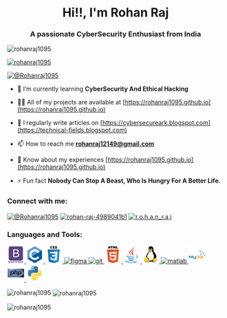 <h1 align="center">Hi!!, I'm Rohan Raj</h1>
<h3 align="center">A passionate CyberSecurity Enthusiast from India</h3>

<p align="left"> <img src="https://komarev.com/ghpvc/?username=rohanraj1095&label=Profile%20views&color=0e75b6&style=flat" alt="rohanraj1095" /> </p>

<p align="left"> <a href="https://github.com/ryo-ma/github-profile-trophy"><img src="https://github-profile-trophy.vercel.app/?username=rohanraj1095" alt="rohanraj1095" /></a> </p>

<p align="left"> <a href="https://twitter.com/@Rohanraj1095" target="blank"><img src="https://img.shields.io/twitter/follow/@Rohanraj1095?logo=twitter&style=for-the-badge" alt="@Rohanraj1095" /></a> </p>

- 🌱 I’m currently learning **CyberSecurity And Ethical Hacking**

- 👨‍💻 All of my projects are available at [https://rohanraj1095.github.io](https://rohanraj1095.github.io)

- 📝 I regularly write articles on [https://cybersecureark.blogspot.com](https://technical-fields.blogspot.com)

- 📫 How to reach me **rohanraj12149@gmail.com**

- 📄 Know about my experiences [https://rohanraj1095.github.io](https://rohanraj1095.github.io)

- ⚡ Fun fact **Nobody Can Stop A Beast, Who Is Hungry For A Better Life.**

<h3 align="left">Connect with me:</h3>
<p align="left">
<a href="https://twitter.com/@Rohanraj1095" target="blank"><img align="center" src="https://raw.githubusercontent.com/rahuldkjain/github-profile-readme-generator/master/src/images/icons/Social/twitter.svg" alt="@Rohanraj1095" height="30" width="40" /></a>
<a href="https://linkedin.com/in/rohan-raj-4989041b1" target="blank"><img align="center" src="https://raw.githubusercontent.com/rahuldkjain/github-profile-readme-generator/master/src/images/icons/Social/linked-in-alt.svg" alt="rohan-raj-4989041b1" height="30" width="40" /></a>
<a href="https://instagram.com/r.o.h.a.n_r.a.j" target="blank"><img align="center" src="https://raw.githubusercontent.com/rahuldkjain/github-profile-readme-generator/master/src/images/icons/Social/instagram.svg" alt="r.o.h.a.n_r.a.j" height="30" width="40" /></a>
</p>

<h3 align="left">Languages and Tools:</h3>
<p align="left"> <a href="https://getbootstrap.com" target="_blank"> <img src="https://raw.githubusercontent.com/devicons/devicon/master/icons/bootstrap/bootstrap-plain-wordmark.svg" alt="bootstrap" width="40" height="40"/> </a> <a href="https://www.cprogramming.com/" target="_blank"> <img src="https://raw.githubusercontent.com/devicons/devicon/master/icons/c/c-original.svg" alt="c" width="40" height="40"/> </a> <a href="https://www.w3schools.com/css/" target="_blank"> <img src="https://raw.githubusercontent.com/devicons/devicon/master/icons/css3/css3-original-wordmark.svg" alt="css3" width="40" height="40"/> </a> <a href="https://www.figma.com/" target="_blank"> <img src="https://www.vectorlogo.zone/logos/figma/figma-icon.svg" alt="figma" width="40" height="40"/> </a> <a href="https://git-scm.com/" target="_blank"> <img src="https://www.vectorlogo.zone/logos/git-scm/git-scm-icon.svg" alt="git" width="40" height="40"/> </a> <a href="https://www.w3.org/html/" target="_blank"> <img src="https://raw.githubusercontent.com/devicons/devicon/master/icons/html5/html5-original-wordmark.svg" alt="html5" width="40" height="40"/> </a> <a href="https://www.java.com" target="_blank"> <img src="https://raw.githubusercontent.com/devicons/devicon/master/icons/java/java-original.svg" alt="java" width="40" height="40"/> </a> <a href="https://www.linux.org/" target="_blank"> <img src="https://raw.githubusercontent.com/devicons/devicon/master/icons/linux/linux-original.svg" alt="linux" width="40" height="40"/> </a> <a href="https://www.mathworks.com/" target="_blank"> <img src="https://upload.wikimedia.org/wikipedia/commons/2/21/Matlab_Logo.png" alt="matlab" width="40" height="40"/> </a> <a href="https://www.mysql.com/" target="_blank"> <img src="https://raw.githubusercontent.com/devicons/devicon/master/icons/mysql/mysql-original-wordmark.svg" alt="mysql" width="40" height="40"/> </a> <a href="https://www.php.net" target="_blank"> <img src="https://raw.githubusercontent.com/devicons/devicon/master/icons/php/php-original.svg" alt="php" width="40" height="40"/> </a> <a href="https://www.python.org" target="_blank"> <img src="https://raw.githubusercontent.com/devicons/devicon/master/icons/python/python-original.svg" alt="python" width="40" height="40"/> </a> </p>

<p><img align="left" src="https://github-readme-stats.vercel.app/api/top-langs?username=rohanraj1095&show_icons=true&locale=en&layout=compact" alt="rohanraj1095" /></p>

<p>&nbsp;<img align="center" src="https://github-readme-stats.vercel.app/api?username=rohanraj1095&show_icons=true&locale=en" alt="rohanraj1095" /></p>

<p><img align="center" src="https://github-readme-streak-stats.herokuapp.com/?user=rohanraj1095&" alt="rohanraj1095" /></p>
